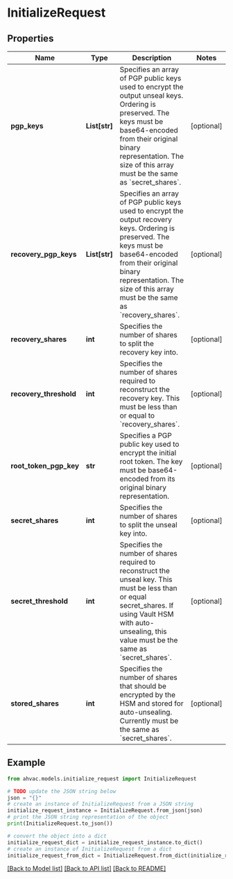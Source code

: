 # InitializeRequest


## Properties

Name | Type | Description | Notes
------------ | ------------- | ------------- | -------------
**pgp_keys** | **List[str]** | Specifies an array of PGP public keys used to encrypt the output unseal keys. Ordering is preserved. The keys must be base64-encoded from their original binary representation. The size of this array must be the same as &#x60;secret_shares&#x60;. | [optional] 
**recovery_pgp_keys** | **List[str]** | Specifies an array of PGP public keys used to encrypt the output recovery keys. Ordering is preserved. The keys must be base64-encoded from their original binary representation. The size of this array must be the same as &#x60;recovery_shares&#x60;. | [optional] 
**recovery_shares** | **int** | Specifies the number of shares to split the recovery key into. | [optional] 
**recovery_threshold** | **int** | Specifies the number of shares required to reconstruct the recovery key. This must be less than or equal to &#x60;recovery_shares&#x60;. | [optional] 
**root_token_pgp_key** | **str** | Specifies a PGP public key used to encrypt the initial root token. The key must be base64-encoded from its original binary representation. | [optional] 
**secret_shares** | **int** | Specifies the number of shares to split the unseal key into. | [optional] 
**secret_threshold** | **int** | Specifies the number of shares required to reconstruct the unseal key. This must be less than or equal secret_shares. If using Vault HSM with auto-unsealing, this value must be the same as &#x60;secret_shares&#x60;. | [optional] 
**stored_shares** | **int** | Specifies the number of shares that should be encrypted by the HSM and stored for auto-unsealing. Currently must be the same as &#x60;secret_shares&#x60;. | [optional] 

## Example

```python
from ahvac.models.initialize_request import InitializeRequest

# TODO update the JSON string below
json = "{}"
# create an instance of InitializeRequest from a JSON string
initialize_request_instance = InitializeRequest.from_json(json)
# print the JSON string representation of the object
print(InitializeRequest.to_json())

# convert the object into a dict
initialize_request_dict = initialize_request_instance.to_dict()
# create an instance of InitializeRequest from a dict
initialize_request_from_dict = InitializeRequest.from_dict(initialize_request_dict)
```
[[Back to Model list]](../README.md#documentation-for-models) [[Back to API list]](../README.md#documentation-for-api-endpoints) [[Back to README]](../README.md)


